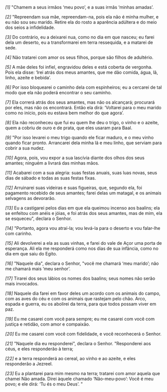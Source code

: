 *[1]* "Chamem a seus irmãos ‘meu povo’, e a suas irmãs ‘minhas amadas’.

*[2]* "Repreendam sua mãe, repreendam-na, pois ela não é minha mulher, e eu não sou seu marido. Retire ela do rosto a aparência adúltera e do meio dos seios a infidelidade.

*[3]* Do contrário, eu a deixarei nua, como no dia em que nasceu; eu farei dela um deserto, eu a transformarei em terra ressequida, e a matarei de sede.

*[4]* Não tratarei com amor os seus filhos, porque são filhos de adultério.

*[5]* A mãe deles foi infiel, engravidou deles e está coberta de vergonha. Pois ela disse: ‘Irei atrás dos meus amantes, que me dão comida, água, lã, linho, azeite e bebida’.

*[6]* Por isso bloquearei o caminho dela com espinheiros; eu a cercarei de tal modo que ela não poderá encontrar o seu caminho.

*[7]* Ela correrá atrás dos seus amantes, mas não os alcançará; procurará por eles, mas não os encontrará. Então ela dirá: ‘Voltarei para o meu marido como no início, pois eu estava bem melhor do que agora’.

*[8]* Ela não reconheceu que fui eu quem lhe deu o trigo, o vinho e o azeite, quem a cobriu de ouro e de prata, que eles usaram para Baal.

*[9]* "Por isso levarei o meu trigo quando ele ficar maduro, e o meu vinho quando ficar pronto. Arrancarei dela minha lã e meu linho, que serviam para cobrir a sua nudez.

*[10]* Agora, pois, vou expor a sua lascívia diante dos olhos dos seus amantes; ninguém a livrará das minhas mãos.

*[11]* Acabarei com a sua alegria: suas festas anuais, suas luas novas, seus dias de sábado e todas as suas festas fixas.

*[12]* Arruinarei suas videiras e suas figueiras, que, segundo ela, foi pagamento recebido de seus amantes; farei delas um matagal, e os animais selvagens as devorarão.

*[13]* Eu a castigarei pelos dias em que ela queimou incenso aos baalins; ela se enfeitou com anéis e jóias, e foi atrás dos seus amantes, mas de mim, ela se esqueceu", declara o Senhor.

*[14]* "Portanto, agora vou atraí-la; vou levá-la para o deserto e vou falar-lhe com carinho.

*[15]* Ali devolverei a ela as suas vinhas, e farei do vale de Açor uma porta de esperança. Ali ela me responderá como nos dias de sua infância, como no dia em que saiu do Egito.

*[16]* "Naquele dia", declara o Senhor, "você me chamará ‘meu marido’; não me chamará mais ‘meu senhor’.

*[17]* Tirarei dos seus lábios os nomes dos baalins; seus nomes não serão mais invocados.

*[18]* Naquele dia farei em favor deles um acordo com os animais do campo, com as aves do céu e com os animais que rastejam pelo chão. Arco, espada e guerra, eu os abolirei da terra, para que todos possam viver em paz.

*[19]* Eu me casarei com você para sempre; eu me casarei com você com justiça e retidão, com amor e compaixão.

*[20]* Eu me casarei com você com fidelidade, e você reconhecerá o Senhor.

*[21]* "Naquele dia eu responderei", declara o Senhor. "Responderei aos céus, e eles responderão à terra;

*[22]* e a terra responderá ao cereal, ao vinho e ao azeite, e eles responderão a Jezreel.

*[23]* Eu a plantarei para mim mesmo na terra; tratarei com amor aquela que chamei Não amada. Direi àquele chamado ‘Não-meu-povo’: Você é meu povo; e ele dirá: ‘Tu és o meu Deus’. "

